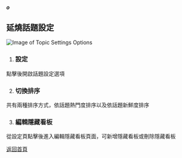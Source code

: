 ##### o
## 延燒話題設定

![Image of Topic Settings Options](../v1/images/topic_settings.png) 

1. ### 設定
點擊後開啟話題設定選項

2. ### 切換排序
共有兩種排序方式，依話題熱門度排序以及依話題新鮮度排序

3. ### 編輯隱藏看板
從設定頁點擊後進入編輯隱藏看板頁面，可新增隱藏看板或刪除隱藏看板  
  
[返回首頁](https://kimieno.github.io/android.pitt) 